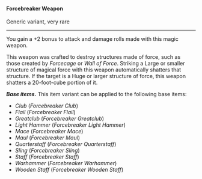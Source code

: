 #### Forcebreaker Weapon

Generic variant, very rare

---

You gain a +2 bonus to attack and damage rolls made with this magic weapon.

This weapon was crafted to destroy structures made of force, such as those created by *Forcecage* or *Wall of Force*. Striking a Large or smaller structure of magical force with this weapon automatically shatters that structure. If the target is a Huge or larger structure of force, this weapon shatters a 20-foot-cube portion of it.

***Base items.*** This item variant can be applied to the following base items:

- *Club* (*Forcebreaker Club*)
- *Flail* (*Forcebreaker Flail*)
- *Greatclub* (*Forcebreaker Greatclub*)
- *Light Hammer* (*Forcebreaker Light Hammer*)
- *Mace* (*Forcebreaker Mace*)
- *Maul* (*Forcebreaker Maul*)
- *Quarterstaff* (*Forcebreaker Quarterstaff*)
- *Sling* (*Forcebreaker Sling*)
- *Staff* (*Forcebreaker Staff*)
- *Warhammer* (*Forcebreaker Warhammer*)
- *Wooden Staff* (*Forcebreaker Wooden Staff*)